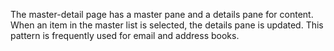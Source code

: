 ﻿The master-detail page has a master pane and a details pane for content. When an item in the master list is selected, the details pane is updated. This pattern is frequently used for email and address books.